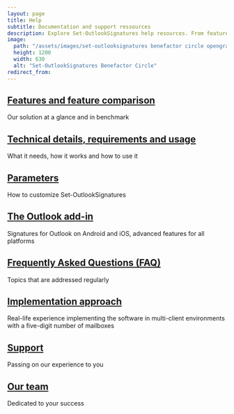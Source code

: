 ```yaml
---
layout: page
title: Help
subtitle: Documentation and support ressources
description: Explore Set-OutlookSignatures help resources. From feature comparisons and setup guides to FAQs, technical details, and expert support options.
image:
  path: "/assets/images/set-outlooksignatures benefactor circle opengraph1200x630.png"
  height: 1200
  width: 630
  alt: "Set-OutlookSignatures Benefactor Circle"
redirect_from:
---
```


<div style="min-height: 100vh;">
  <h2><a href="/features">Features and feature comparison</a></h2>
  <p>Our solution at a glance and in benchmark</p>

  <h2><a href="/details">Technical details, requirements and usage</a></h2>
  <p>What it needs, how it works and how to use it</p>

  <h2><a href="/parameters">Parameters</a></h2>
  <p>How to customize Set-OutlookSignatures</p>

  <h2><a href="/outlookaddin">The Outlook add-in</a></h2>
  <p>Signatures for Outlook on Android and iOS, advanced features for all platforms</p>

  <h2><a href="/faq">Frequently Asked Questions (FAQ)</a></h2>
  <p>Topics that are addressed regularly</p>

  <h2><a href="/implementationapproach">Implementation approach</a></h2>
  <p>Real-life experience implementing the software in multi-client environments with a five-digit number of mailboxes</p>

  <h2><a href="/support">Support</a></h2>
  <p>Passing on our experience to you</p>

  <h2><a href="https://explicitconsulting.at/team">Our team</a></h2>
  <p>Dedicated to your success</p>
</div>
